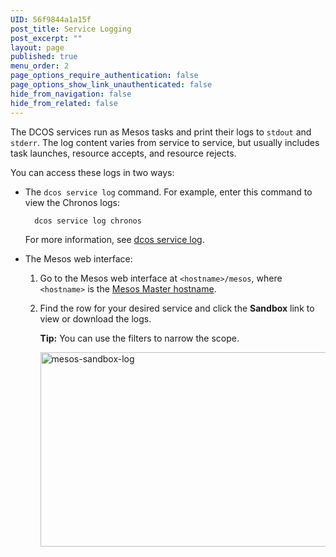 ```yaml
---
UID: 56f9844a1a15f
post_title: Service Logging
post_excerpt: ""
layout: page
published: true
menu_order: 2
page_options_require_authentication: false
page_options_show_link_unauthenticated: false
hide_from_navigation: false
hide_from_related: false
---
```

The DCOS services run as Mesos tasks and print their logs to `stdout` and `stderr`. The log content varies from service to service, but usually includes task launches, resource accepts, and resource rejects.

You can access these logs in two ways:

*   The `dcos service log` command. For example, enter this command to view the Chronos logs:
    
          dcos service log chronos
        
    
    For more information, see [dcos service log][1].

*   The Mesos web interface:
    
    1.  Go to the Mesos web interface at `<hostname>/mesos`, where `<hostname>` is the [Mesos Master hostname][2].
    
    2.  Find the row for your desired service and click the **Sandbox** link to view or download the logs.
        
        **Tip:** You can use the filters to narrow the scope.
        
        <a href="/wp-content/uploads/2015/12/mesos-sandbox-log.png" rel="attachment wp-att-1559"><img src="/wp-content/uploads/2015/12/mesos-sandbox-log.png" alt="mesos-sandbox-log" width="898" height="311" class="alignnone size-full wp-image-1559" /></a>

 [1]: /administration/cli/command-reference/#scrollNav-5
 [2]: /overview/installing/awscluster#launchdcos